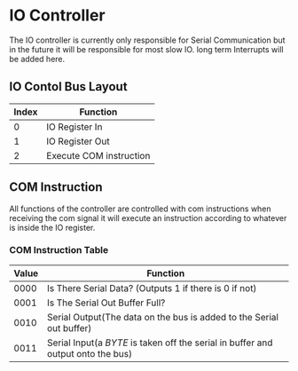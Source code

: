 # IO Controller
The IO controller is currently only responsible for Serial Communication but in the future it will be responsible for most slow IO. long term Interrupts will be added here.

## IO Contol Bus Layout
Index | Function
----- | --------
0 | IO Register In
1 | IO Register Out
2 | Execute COM instruction

## COM Instruction
All functions of the controller are controlled with com instructions when receiving the com signal it will execute an instruction according to whatever is inside the IO register.

### COM Instruction Table
Value | Function
----- | --------
0000 | Is There Serial Data? (Outputs 1 if there is 0 if not)
0001 | Is The Serial Out Buffer Full?
0010 | Serial Output(The data on the bus is added to the Serial out buffer)
0011 | Serial Input(a *BYTE* is taken off the serial in buffer and output onto the bus)